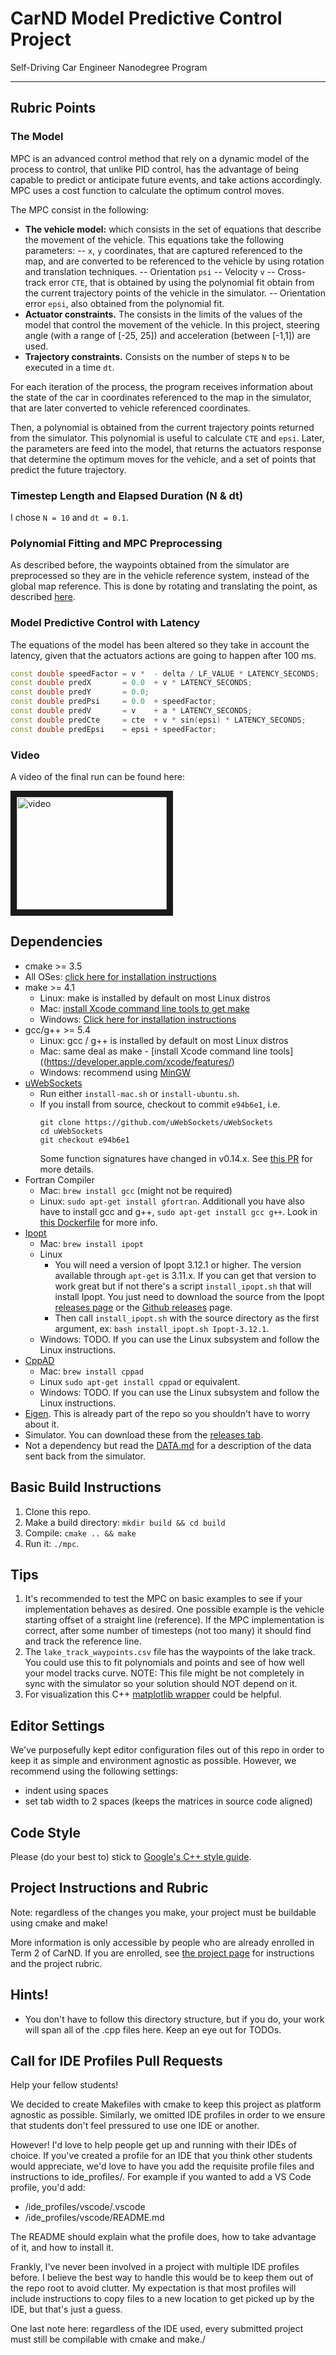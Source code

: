# CarND Model Predictive Control Project
Self-Driving Car Engineer Nanodegree Program

---

## Rubric Points

### The Model

MPC is an advanced control method that rely on a dynamic model of the process to control, that unlike PID control, has the advantage of being capable to predict or anticipate future events, and take actions accordingly. MPC uses a cost function to calculate the optimum control moves. 

The MPC consist in the following:

 - **The vehicle model:** which consists in the set of equations that describe the movement of the vehicle. This equations take the following parameters:
 -- `x`, `y` coordinates, that are captured referenced to the map, and are converted to be referenced to the vehicle by using rotation and translation techniques.
-- Orientation `psi`
-- Velocity `v`
-- Cross-track error `CTE`, that is obtained by using the polynomial fit obtain from the current trajectory points of the vehicle in the simulator.
-- Orientation error `epsi`, also obtained from the polynomial fit.
- **Actuator constraints.** The consists in the limits of the values of the model that  control the movement of the vehicle. In this project, steering angle (with a range of [-25, 25]) and acceleration (between [-1,1]) are used.
- **Trajectory constraints.** Consists on the number of steps `N` to be executed in a time `dt`.

For each iteration of the process, the program receives information about the state of the car in coordinates referenced to the map in the simulator, that are later converted to vehicle referenced coordinates. 

Then, a polynomial is obtained from the current trajectory points returned from the simulator. This polynomial is useful to calculate `CTE` and `epsi`. Later, the parameters are feed into the model, that returns the actuators response that determine the optimum moves for the vehicle, and a set of points that predict the future trajectory.

### Timestep Length and Elapsed Duration (N & dt)

I chose `N = 10` and `dt = 0.1`. 

### Polynomial Fitting and MPC Preprocessing

As described before, the waypoints obtained from the simulator are preprocessed so they are in the vehicle reference system, instead of the global map reference. This is done by rotating and translating the point, as described [here](https://academo.org/demos/rotation-about-point/).

### Model Predictive Control with Latency

The equations of the model has been altered so they take in account the latency, given that the actuators actions are going to happen after 100 ms.

```c++
const double speedFactor = v *  - delta / LF_VALUE * LATENCY_SECONDS;
const double predX       = 0.0  + v * LATENCY_SECONDS;
const double predY       = 0.0;
const double predPsi     = 0.0  + speedFactor;
const double predV       = v    + a * LATENCY_SECONDS;
const double predCte     = cte  + v * sin(epsi) * LATENCY_SECONDS;
const double predEpsi    = epsi + speedFactor;
```

### Video

A video of the final run can be found here:

<a href="http://www.youtube.com/watch?feature=player_embedded&v=Ai622KC8wvc" target="_blank"><img src="http://img.youtube.com/vi/Ai622KC8wvc/0.jpg" 
alt="video" width="240" height="180" border="10" /></a>

## Dependencies

* cmake >= 3.5
 * All OSes: [click here for installation instructions](https://cmake.org/install/)
* make >= 4.1
  * Linux: make is installed by default on most Linux distros
  * Mac: [install Xcode command line tools to get make](https://developer.apple.com/xcode/features/)
  * Windows: [Click here for installation instructions](http://gnuwin32.sourceforge.net/packages/make.htm)
* gcc/g++ >= 5.4
  * Linux: gcc / g++ is installed by default on most Linux distros
  * Mac: same deal as make - [install Xcode command line tools]((https://developer.apple.com/xcode/features/)
  * Windows: recommend using [MinGW](http://www.mingw.org/)
* [uWebSockets](https://github.com/uWebSockets/uWebSockets)
  * Run either `install-mac.sh` or `install-ubuntu.sh`.
  * If you install from source, checkout to commit `e94b6e1`, i.e.
    ```
    git clone https://github.com/uWebSockets/uWebSockets 
    cd uWebSockets
    git checkout e94b6e1
    ```
    Some function signatures have changed in v0.14.x. See [this PR](https://github.com/udacity/CarND-MPC-Project/pull/3) for more details.
* Fortran Compiler
  * Mac: `brew install gcc` (might not be required)
  * Linux: `sudo apt-get install gfortran`. Additionall you have also have to install gcc and g++, `sudo apt-get install gcc g++`. Look in [this Dockerfile](https://github.com/udacity/CarND-MPC-Quizzes/blob/master/Dockerfile) for more info.
* [Ipopt](https://projects.coin-or.org/Ipopt)
  * Mac: `brew install ipopt`
  * Linux
    * You will need a version of Ipopt 3.12.1 or higher. The version available through `apt-get` is 3.11.x. If you can get that version to work great but if not there's a script `install_ipopt.sh` that will install Ipopt. You just need to download the source from the Ipopt [releases page](https://www.coin-or.org/download/source/Ipopt/) or the [Github releases](https://github.com/coin-or/Ipopt/releases) page.
    * Then call `install_ipopt.sh` with the source directory as the first argument, ex: `bash install_ipopt.sh Ipopt-3.12.1`. 
  * Windows: TODO. If you can use the Linux subsystem and follow the Linux instructions.
* [CppAD](https://www.coin-or.org/CppAD/)
  * Mac: `brew install cppad`
  * Linux `sudo apt-get install cppad` or equivalent.
  * Windows: TODO. If you can use the Linux subsystem and follow the Linux instructions.
* [Eigen](http://eigen.tuxfamily.org/index.php?title=Main_Page). This is already part of the repo so you shouldn't have to worry about it.
* Simulator. You can download these from the [releases tab](https://github.com/udacity/self-driving-car-sim/releases).
* Not a dependency but read the [DATA.md](./DATA.md) for a description of the data sent back from the simulator.


## Basic Build Instructions


1. Clone this repo.
2. Make a build directory: `mkdir build && cd build`
3. Compile: `cmake .. && make`
4. Run it: `./mpc`.

## Tips

1. It's recommended to test the MPC on basic examples to see if your implementation behaves as desired. One possible example
is the vehicle starting offset of a straight line (reference). If the MPC implementation is correct, after some number of timesteps
(not too many) it should find and track the reference line.
2. The `lake_track_waypoints.csv` file has the waypoints of the lake track. You could use this to fit polynomials and points and see of how well your model tracks curve. NOTE: This file might be not completely in sync with the simulator so your solution should NOT depend on it.
3. For visualization this C++ [matplotlib wrapper](https://github.com/lava/matplotlib-cpp) could be helpful.

## Editor Settings

We've purposefully kept editor configuration files out of this repo in order to
keep it as simple and environment agnostic as possible. However, we recommend
using the following settings:

* indent using spaces
* set tab width to 2 spaces (keeps the matrices in source code aligned)

## Code Style

Please (do your best to) stick to [Google's C++ style guide](https://google.github.io/styleguide/cppguide.html).

## Project Instructions and Rubric

Note: regardless of the changes you make, your project must be buildable using
cmake and make!

More information is only accessible by people who are already enrolled in Term 2
of CarND. If you are enrolled, see [the project page](https://classroom.udacity.com/nanodegrees/nd013/parts/40f38239-66b6-46ec-ae68-03afd8a601c8/modules/f1820894-8322-4bb3-81aa-b26b3c6dcbaf/lessons/b1ff3be0-c904-438e-aad3-2b5379f0e0c3/concepts/1a2255a0-e23c-44cf-8d41-39b8a3c8264a)
for instructions and the project rubric.

## Hints!

* You don't have to follow this directory structure, but if you do, your work
  will span all of the .cpp files here. Keep an eye out for TODOs.

## Call for IDE Profiles Pull Requests

Help your fellow students!

We decided to create Makefiles with cmake to keep this project as platform
agnostic as possible. Similarly, we omitted IDE profiles in order to we ensure
that students don't feel pressured to use one IDE or another.

However! I'd love to help people get up and running with their IDEs of choice.
If you've created a profile for an IDE that you think other students would
appreciate, we'd love to have you add the requisite profile files and
instructions to ide_profiles/. For example if you wanted to add a VS Code
profile, you'd add:

* /ide_profiles/vscode/.vscode
* /ide_profiles/vscode/README.md

The README should explain what the profile does, how to take advantage of it,
and how to install it.

Frankly, I've never been involved in a project with multiple IDE profiles
before. I believe the best way to handle this would be to keep them out of the
repo root to avoid clutter. My expectation is that most profiles will include
instructions to copy files to a new location to get picked up by the IDE, but
that's just a guess.

One last note here: regardless of the IDE used, every submitted project must
still be compilable with cmake and make./
